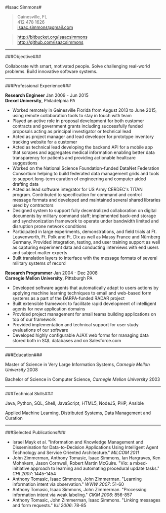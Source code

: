 #Isaac Simmons#

> Gainesville, FL  
> 412 478 1626  
> <isaac.simmons@gmail.com>

> <http://bitbucket.org/isaacsimmons>  
> <http://github.com/isaacsimmons>


-----------------------------------

###Objective###

Collaborate with smart, motivated people.
Solve challenging real-world problems.
Build innovative software systems.

-----------------------------------

###Professional Experience###

**Research Engineer** <time>Jan 2009 - Jun 2015</time>  
**Drexel University**, Philadelphia PA

* Worked remotely in Gainesville Florida from August 2013 to June 2015, using remote collaboration tools to stay in touch with team
* Played an active role in proposal development for both customer contracts and government grants including successfully funded proposals acting as principal investigator or technical lead
* Acted as project manager and lead developer for prototype inventory tracking website for a customer
* Acted as technical lead developing the backend API for a mobile app that scrapes and aggregates medical information enabling better data transparency for patients and providing actionable healtcare suggestions
* Worked on the National Science Foundation-funded DataNet Federation Consortium helping to build federated data management grids and tools to support long-term curation of engineering and computer aided drafting data
* Acted as lead software integrator for US Army CERDEC's TITAN program. Contributed to specification for command and control message formats and developed and maintained several shared libraries used by contractors
* Designed system to support fully decentralized collaboration on digital documents by military command staff; implemented back-end storage and synchronization framework to operate under bandwidth limited and disruption prone network conditions
* Participated in large experiments, demonstrations, and field trials at Ft. Leavenworth, Ft. Polk and Ft. Dix as well as Massy France and Nürnberg Germany.  Provided integration, testing, and user training support as well as capturing experiment data and conducting interviews with end users and subject matter experts
* Built translation layers to interface with the message formats of several military systems of record

**Research Programmer** <time>Jan 2004 - Dec 2008</time>  
**Carnegie Mellon University**, Pittsburgh PA

* Developed software agents that automatically adapt to users actions by applying machine learning techniques to email and web-based form systems as a part of the DARPA-funded RADAR project
* Built extensible framework to facilitate rapid development of intelligent agents for new application domains
* Provided project management for small teams building applications on top of our framework
* Provided implementation and technical support for user study evaluations of our software
* Developed highly configurable AJAX web forms for managing data stored both in SQL databases and on Salesforce.com

-----------------------------------

###Education###

Master of Science in Very Large Information Systems, *Carnegie Mellon University* <time>2008</time>

Bachelor of Science in Computer Science, *Carnegie Mellon University* <time>2003</time>

-----------------------------------

###Technical Skills###

Java, Python, SQL, Shell, JavaScript, HTML5, NodeJS, PHP, Ansible

Applied Machine Learning, Distributed Systems, Data Management and Curation

-----------------------------------

###Selected Publications###

* Israel Mayk et al. "Information and Knowledge Management and Dissemination for Data-to-Decision Applications Using Intelligent Agent Technology and Service Oriented Architecture." *MILCOM 2011*
* John Zimmerman, Anthony Tomasic, Isaac Simmons, Ian Hargraves, Ken Mohnkern, Jason Cornwell, Robert Martin McGuire. "Vio: a mixed-initiative approach to learning and automating procedural update tasks." *CHI 2007*: 1445-1454
* Anthony Tomasic, Isaac Simmons, John Zimmerman. "Learning information intent via observation." *WWW 2007*: 51-60
* Anthony Tomasic, Isaac Simmons, John Zimmerman. "Processing information intent via weak labeling." *CIKM 2006*: 856-857
* Anthony Tomasic, John Zimmerman, Isaac Simmons. "Linking messages and form requests." *IUI 2006*: 78-85
